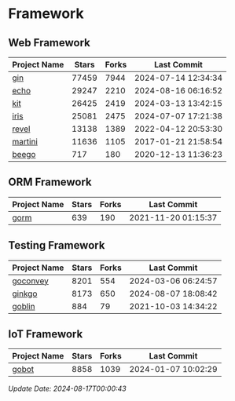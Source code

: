 # Framework

## Web Framework
| Project Name | Stars | Forks | Last Commit |
| ------------ | ----- | ----- | ----------- |
| [gin](https://github.com/gin-gonic/gin) | 77459 | 7944 | 2024-07-14 12:34:34 |
| [echo](https://github.com/labstack/echo) | 29247 | 2210 | 2024-08-16 06:16:52 |
| [kit](https://github.com/go-kit/kit) | 26425 | 2419 | 2024-03-13 13:42:15 |
| [iris](https://github.com/kataras/iris) | 25081 | 2475 | 2024-07-07 17:21:38 |
| [revel](https://github.com/revel/revel) | 13138 | 1389 | 2022-04-12 20:53:30 |
| [martini](https://github.com/go-martini/martini) | 11636 | 1105 | 2017-01-21 21:58:54 |
| [beego](https://github.com/astaxie/beego) | 717 | 180 | 2020-12-13 11:36:23 |

## ORM Framework
| Project Name | Stars | Forks | Last Commit |
| ------------ | ----- | ----- | ----------- |
| [gorm](https://github.com/jinzhu/gorm) | 639 | 190 | 2021-11-20 01:15:37 |

## Testing Framework
| Project Name | Stars | Forks | Last Commit |
| ------------ | ----- | ----- | ----------- |
| [goconvey](https://github.com/smartystreets/goconvey) | 8201 | 554 | 2024-03-06 06:24:57 |
| [ginkgo](https://github.com/onsi/ginkgo) | 8173 | 650 | 2024-08-07 18:08:42 |
| [goblin](https://github.com/franela/goblin) | 884 | 79 | 2021-10-03 14:34:22 |

## IoT Framework
| Project Name | Stars | Forks | Last Commit |
| ------------ | ----- | ----- | ----------- |
| [gobot](https://github.com/hybridgroup/gobot) | 8858 | 1039 | 2024-01-07 10:02:29 |

*Update Date: 2024-08-17T00:00:43*